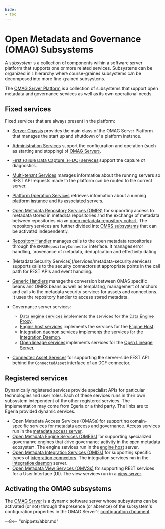 ```yaml
---
hide:
- toc
---
```


<!-- SPDX-License-Identifier: CC-BY-4.0 -->
<!-- Copyright Contributors to the Egeria project. -->

# Open Metadata and Governance (OMAG) Subsystems

A *subsystem* is a collection of components within a software server platform that supports one or more related services. Subsystems can be organized in a hierarchy where course-grained subsystems can be decomposed into more fine-grained subsystems.

The [OMAG Server Platform](/concepts/omag-server-platform) is a collection of subsystems that support open metadata and governance services as well as its own operational needs.

## Fixed services

Fixed services that are always present in the platform:

- [Server Chassis](/services/server-chassis) provides the main class of the OMAG Server Platform that manages the start up and shutdown of a platform instance.

- [Administration Services](/services/admin-services) support the configuration and operation (such as starting and stopping) of [OMAG Servers](/concepts/omag-servers).

- [First Failure Data Capture (FFDC) services](/services/ffdc-services) support the capture of diagnostics.

- [Multi-tenant Services](/services/multi-tenant) manages information about the running servers so REST API requests made to the platform can be routed to the correct server. 

- [Platform Operation Services](/services/platform-services) retrieves information about a running platform instance and its associated servers.

- [Open Metadata Repository Services (OMRS)](/services/omrs) for supporting access to metadata stored in metadata repositories and the exchange of metadata between repositories via an [open metadata repository cohort](/concepts/cohort-member). The repository services are further divided into [OMRS subsystems](/services/omrs/#omrs-subsystems) that can be activated independently.

- [Repository Handler](/services/repository-handler) manages calls to the open metadata repositories through the `OMRSRepositoryConnector` interface.  It manages error handling, provenance of metadata, deduplication and effectivity dating

- [Metadata Security Services](/services/metadata-security services) supports calls to the security connectors at appropriate points in the call path for REST APIs and event handling.

- [Generic Handlers](/services/generic-handlers) manage the conversion between OMAS specific beans and OMRS beans as well as templating, management of anchors and calls to the metadata security services for assets and connections.  It uses the repository handler to access stored metadata.

- Governance server services:

    - [Data engine services](/services/data-engine-proxy-services) implements the services for the [Data Engine Proxy](/concepts/date-engine-proxy).
    - [Engine host services](/services/engine-host-services) implements the services for the [Engine Host](/concepts/engine-host).
    - [Integration daemon services](/services/integration-daemon-services) implements the services for the [Integration Daemon](/concepts/integration-daemon).
    - [Open lineage services](/services/open-lineage-services) implements services for the [Open Lineage Server](/concepts/open-lineage-server).
    
- [Connected Asset Services](/services/ocf-metadata-management) for supporting the server-side REST API behind the `ConnectedAsset` interface of an OCF connector.






## Registered services

Dynamically registered services provide specialist APIs for particular technologies and user roles. Each of these services runs in their own subsystem independent of the other registered services. The implementation may come from Egeria or a third party. The links are to Egeria provided dynamic services.

- [Open Metadata Access Services (OMASs)](/services/omas) for supporting domain-specific services for metadata access and governance. Access services run in the [metadata access server](/concepts/metadata-access-server).
- [Open Metadata Engine Services (OMESs)](/services/omes) for supporting specialized governance engines that drive governance activity in the open metadata ecosystem. The engine services run in the [engine host](/concepts/engine-host) server.
- [Open Metadata Integration Services (OMISs)](/services/omis) for supporting specific types of [integration connectors](/concepts/integration-connector). The integration services run in the [integration daemon](/concepts/integration-daemon) server.
- [Open Metadata View Services (OMVSs)](/services/omvs) for supporting REST services for a User Interface (UI). The view services run in a [view server](/concepts/view-server).

## Activating the OMAG subsystems

The [OMAG Server](/concepts/omag-server) is a dynamic software server whose subsystems can be activated (or not) through the presence (or absence) of the subsystem's configuration properties in the OMAG Server's [configuration document](/concepts/configuration-document).

--8<-- "snippets/abbr.md"
